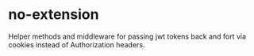 # no-extension
Helper methods and middleware for passing jwt tokens back and fort via cookies instead of Authorization headers.
